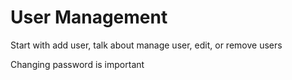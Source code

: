 # User Management


Start with add user, talk about manage user, edit, or remove users

Changing password is important
